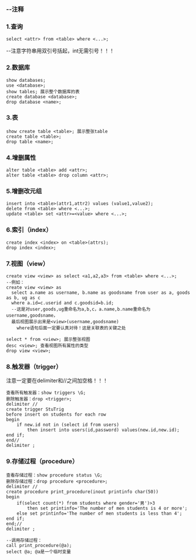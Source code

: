 ### --注释

### 1.查询

```mysql
select <attr> from <table> where <...>;
```

--注意字符串用双引号括起，int无需引号！！！

### 2.数据库

```mysql
show databases;
use <database>;
show tables; 展示整个数据库的表
create database <database>;
drop database <name>;
```



### 3.表

```mysql
show create table <table>; 展示整张table
create table <table>;
drop table <name>;
```



### 4.增删属性

```mysql
alter table <table> add <attr>;
alter table <table> drop column <attr>;
```



### 5.增删改元组

```mysql
insert into <table>(attr1,attr2) values (value1,value2);
delete from <table> where <...>;
update <table> set <attr>=<value> where <...>;
```



### 6.索引（index）

```mysql
create index <index> on <table>(attrs);
drop index <index>;
```



### 7.视图（view）

```mysql
create view <view> as select <a1,a2,a3> from <table> where <...>;
--例如：
create view <view> as 
  select a.name as username, b.name as goodsname from user as a, goods as b, ug as c 
  where a.id=c.userid and c.goodsid=b.id;
  --这是对user,goods,ug重命名为a,b,c，a.name,b.name重命名为username,goodsname，
  最后视图展示出来是<view>(username,goodsname)
    where语句后面一定要认真对待！这是关联表的关键之处

select * from <view>; 展示整张视图
desc <view>; 查看视图所有属性的类型
drop view <view>;
```





### 8.触发器（trigger）
注意一定要在delimiter和//之间加空格！！！

```mysql
查看所有触发器：show triggers \G;
删除触发器：drop <trigger>;
delimiter //
create trigger StuTrig 
before insert on students for each row 
begin 
	if new.id not in (select id from users)
		then insert into users(id,password) values(new.id,new.id);
end if;
end//
delimiter ;
```



### 9.存储过程（procedure）

```mysql
查看存储过程：show procedure status \G;
删除存储过程：drop procedure <procedure>;
delimiter //
create procedure print_procedure(inout printinfo char(50))
begin
	if(select count(*) from students where gender='男')>3 
		then set printinfo='The number of men students is 4 or more';
	else set printinfo='The number of men students is less than 4';
end if;
end;//
delimiter ;

--调用存储过程：
call print_procedure(@a); 
select @a; @a是一个临时变量
```

